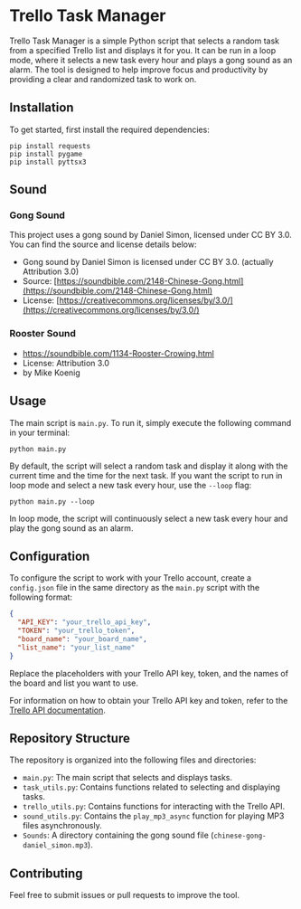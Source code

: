 # Trello Task Manager

Trello Task Manager is a simple Python script that selects a random task from a specified Trello list and displays it for you. It can be run in a loop mode, where it selects a new task every hour and plays a gong sound as an alarm. The tool is designed to help improve focus and productivity by providing a clear and randomized task to work on.

## Installation

To get started, first install the required dependencies:

```
pip install requests
pip install pygame
pip install pyttsx3
```

## Sound

### Gong Sound

This project uses a gong sound by Daniel Simon, licensed under CC BY 3.0. You can find the source and license details below:

- Gong sound by Daniel Simon is licensed under CC BY 3.0. (actually Attribution 3.0)
- Source: [https://soundbible.com/2148-Chinese-Gong.html](https://soundbible.com/2148-Chinese-Gong.html)
- License: [https://creativecommons.org/licenses/by/3.0/](https://creativecommons.org/licenses/by/3.0/)

### Rooster Sound

- https://soundbible.com/1134-Rooster-Crowing.html
- License: Attribution 3.0
- by Mike Koenig

## Usage

The main script is `main.py`. To run it, simply execute the following command in your terminal:

```
python main.py
```

By default, the script will select a random task and display it along with the current time and the time for the next task. If you want the script to run in loop mode and select a new task every hour, use the `--loop` flag:

```
python main.py --loop
```

In loop mode, the script will continuously select a new task every hour and play the gong sound as an alarm.

## Configuration

To configure the script to work with your Trello account, create a `config.json` file in the same directory as the `main.py` script with the following format:

```json
{
  "API_KEY": "your_trello_api_key",
  "TOKEN": "your_trello_token",
  "board_name": "your_board_name",
  "list_name": "your_list_name"
}
```

Replace the placeholders with your Trello API key, token, and the names of the board and list you want to use.

For information on how to obtain your Trello API key and token, refer to the [Trello API documentation](https://developer.atlassian.com/cloud/trello/guides/rest-api/api-introduction/#authentication-and-authorization).

## Repository Structure

The repository is organized into the following files and directories:

- `main.py`: The main script that selects and displays tasks.
- `task_utils.py`: Contains functions related to selecting and displaying tasks.
- `trello_utils.py`: Contains functions for interacting with the Trello API.
- `sound_utils.py`: Contains the `play_mp3_async` function for playing MP3 files asynchronously.
- `Sounds`: A directory containing the gong sound file (`chinese-gong-daniel_simon.mp3`).

## Contributing

Feel free to submit issues or pull requests to improve the tool.